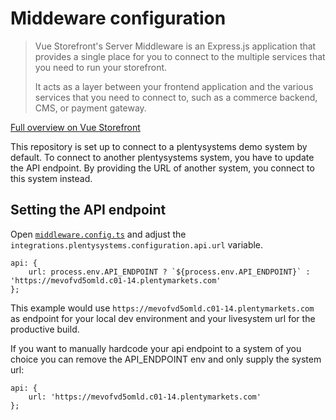 # Middeware configuration

> Vue Storefront's Server Middleware is an Express.js application that provides a single place for you to connect to the multiple services that you need to run your storefront.
>
> It acts as a layer between your frontend application and the various services that you need to connect to, such as a commerce backend, CMS, or payment gateway.

[Full overview on Vue Storefront](https://docs.vuestorefront.io/middleware)

This repository is set up to connect to a plentysystems demo system by default. To connect to another plentysystems system, you have to update the API endpoint. By providing the URL of another system, you connect to this system instead.

## Setting the API endpoint

Open [`middleware.config.ts`](./apps/server/middleware.config.ts) and adjust the `integrations.plentysystems.configuration.api.url` variable.

```
api: {
    url: process.env.API_ENDPOINT ? `${process.env.API_ENDPOINT}` : 'https://mevofvd5omld.c01-14.plentymarkets.com'
};
```

This example would use `https://mevofvd5omld.c01-14.plentymarkets.com` as endpoint for your local dev environment and your livesystem url for the productive build.

If you want to manually hardcode your api endpoint to a system of you choice you can remove the API_ENDPOINT env and only supply the system url:
```
api: {
    url: 'https://mevofvd5omld.c01-14.plentymarkets.com'
};
```